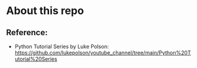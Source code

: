 # About this repo

## Reference:
* Python Tutorial Series by Luke Polson: https://github.com/lukepolson/youtube_channel/tree/main/Python%20Tutorial%20Series